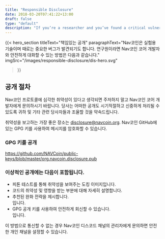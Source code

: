 ```yaml
---
title: "Responsible Disclosure"
date: 2018-03-20T07:41:22+13:00
draft: false
type: "default"
description: "If you’re a researcher and you’ve found a critical vulnerability here’s how you can talk securely with the NavCoin Core developers."
---
```

{{< hero_section
titleText="책임있는 공개"
paragraphText="Nav코인은 실험용 기술이며 때로는 중요한 버그가 발견되기도 합니다. 연구원이라면 Nav코인 코어 개발자와 안전하게 대화할 수 있는 방법은 다음과 같습니다."
imgSrc="/images/responsible-disclosure/dis-hero.svg"
>}}


<div class="grey">
    <div class="article">
        <h2 class="article-title">
            공개 절차
        </h2>
        <p>Nav코인 프로토콜에 심각한 취약성이 있다고 생각되면 주저하지 말고 Nav코인 코어 개발자에게 문의하시기 바랍니다. 당사는 어떠한 공개도 시기적절하고 신중하게 처리될 수 있도록 귀하 및 기타 관련 당사자들과 조율할 것을 약속드립니다.</p>
        <p>취약성을 보고하는 가장 좋은 장소는 <a href="#">disclosure@navcoin.org</a>. Nav코인 GitHub에 있는 GPG 키를 사용하여 메시지를 암호화할 수 있습니다.</p>
        <h3 class="article-sml-title">GPG 키를 공개</h3>
        <p>
            <a href="https://github.com/NAVCoin/public-keys/blob/master/org.navcoin.disclosure.pub" target="_blank">
                https://github.com/NAVCoin/public-keys/blob/master/org.navcoin.disclosure.pub
            </a>
        </p>
        <h3>이상적인 공개에는 다음이 포함됩니다.</h3>
        <ul>
           <li>피톤 테스트를 통해 취약성을 보여주는 도킹 이미지입니다.
           <li>코드의 취약성 및 영향을 받는 부분에 대해 자세히 설명합니다.
           <li>추천된 완화 전략을 제시합니다.</li>입니다.
           <li>GPG 공개 키를 사용하여 안전하게 회신할 수 있습니다.</li>입니다.
        </ul>
        <p>이 방법으로 통신할 수 없는 경우 Nav코인 디스코드 채널의 관리자에게 문의하면 안전한 개인 채널을 설정할 수 있습니다.</p>
    </div>
</div>

<style>

</style>

